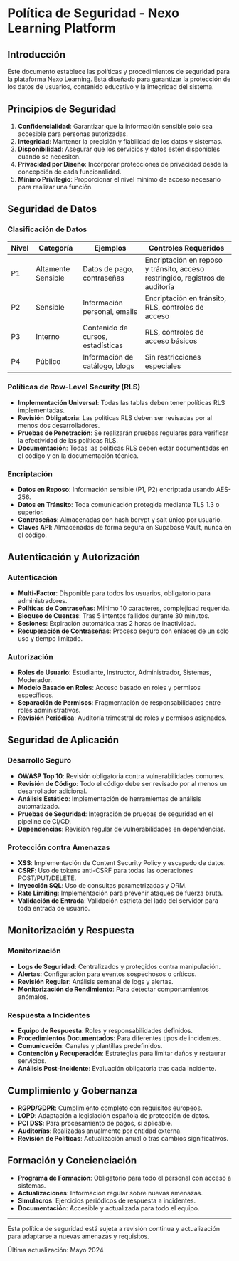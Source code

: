 
# Política de Seguridad - Nexo Learning Platform

## Introducción

Este documento establece las políticas y procedimientos de seguridad para la plataforma Nexo Learning. Está diseñado para garantizar la protección de los datos de usuarios, contenido educativo y la integridad del sistema.

## Principios de Seguridad

1. **Confidencialidad**: Garantizar que la información sensible solo sea accesible para personas autorizadas.
2. **Integridad**: Mantener la precisión y fiabilidad de los datos y sistemas.
3. **Disponibilidad**: Asegurar que los servicios y datos estén disponibles cuando se necesiten.
4. **Privacidad por Diseño**: Incorporar protecciones de privacidad desde la concepción de cada funcionalidad.
5. **Mínimo Privilegio**: Proporcionar el nivel mínimo de acceso necesario para realizar una función.

## Seguridad de Datos

### Clasificación de Datos

| Nivel | Categoría | Ejemplos | Controles Requeridos |
|-------|-----------|----------|----------------------|
| P1 | Altamente Sensible | Datos de pago, contraseñas | Encriptación en reposo y tránsito, acceso restringido, registros de auditoría |
| P2 | Sensible | Información personal, emails | Encriptación en tránsito, RLS, controles de acceso |
| P3 | Interno | Contenido de cursos, estadísticas | RLS, controles de acceso básicos |
| P4 | Público | Información de catálogo, blogs | Sin restricciones especiales |

### Políticas de Row-Level Security (RLS)

- **Implementación Universal**: Todas las tablas deben tener políticas RLS implementadas.
- **Revisión Obligatoria**: Las políticas RLS deben ser revisadas por al menos dos desarrolladores.
- **Pruebas de Penetración**: Se realizarán pruebas regulares para verificar la efectividad de las políticas RLS.
- **Documentación**: Todas las políticas RLS deben estar documentadas en el código y en la documentación técnica.

### Encriptación

- **Datos en Reposo**: Información sensible (P1, P2) encriptada usando AES-256.
- **Datos en Tránsito**: Toda comunicación protegida mediante TLS 1.3 o superior.
- **Contraseñas**: Almacenadas con hash bcrypt y salt único por usuario.
- **Claves API**: Almacenadas de forma segura en Supabase Vault, nunca en el código.

## Autenticación y Autorización

### Autenticación

- **Multi-Factor**: Disponible para todos los usuarios, obligatorio para administradores.
- **Políticas de Contraseñas**: Mínimo 10 caracteres, complejidad requerida.
- **Bloqueo de Cuentas**: Tras 5 intentos fallidos durante 30 minutos.
- **Sesiones**: Expiración automática tras 2 horas de inactividad.
- **Recuperación de Contraseñas**: Proceso seguro con enlaces de un solo uso y tiempo limitado.

### Autorización

- **Roles de Usuario**: Estudiante, Instructor, Administrador, Sistemas, Moderador.
- **Modelo Basado en Roles**: Acceso basado en roles y permisos específicos.
- **Separación de Permisos**: Fragmentación de responsabilidades entre roles administrativos.
- **Revisión Periódica**: Auditoría trimestral de roles y permisos asignados.

## Seguridad de Aplicación

### Desarrollo Seguro

- **OWASP Top 10**: Revisión obligatoria contra vulnerabilidades comunes.
- **Revisión de Código**: Todo el código debe ser revisado por al menos un desarrollador adicional.
- **Análisis Estático**: Implementación de herramientas de análisis automatizado.
- **Pruebas de Seguridad**: Integración de pruebas de seguridad en el pipeline de CI/CD.
- **Dependencias**: Revisión regular de vulnerabilidades en dependencias.

### Protección contra Amenazas

- **XSS**: Implementación de Content Security Policy y escapado de datos.
- **CSRF**: Uso de tokens anti-CSRF para todas las operaciones POST/PUT/DELETE.
- **Inyección SQL**: Uso de consultas parametrizadas y ORM.
- **Rate Limiting**: Implementación para prevenir ataques de fuerza bruta.
- **Validación de Entrada**: Validación estricta del lado del servidor para toda entrada de usuario.

## Monitorización y Respuesta

### Monitorización

- **Logs de Seguridad**: Centralizados y protegidos contra manipulación.
- **Alertas**: Configuración para eventos sospechosos o críticos.
- **Revisión Regular**: Análisis semanal de logs y alertas.
- **Monitorización de Rendimiento**: Para detectar comportamientos anómalos.

### Respuesta a Incidentes

- **Equipo de Respuesta**: Roles y responsabilidades definidos.
- **Procedimientos Documentados**: Para diferentes tipos de incidentes.
- **Comunicación**: Canales y plantillas predefinidos.
- **Contención y Recuperación**: Estrategias para limitar daños y restaurar servicios.
- **Análisis Post-Incidente**: Evaluación obligatoria tras cada incidente.

## Cumplimiento y Gobernanza

- **RGPD/GDPR**: Cumplimiento completo con requisitos europeos.
- **LOPD**: Adaptación a legislación española de protección de datos.
- **PCI DSS**: Para procesamiento de pagos, si aplicable.
- **Auditorías**: Realizadas anualmente por entidad externa.
- **Revisión de Políticas**: Actualización anual o tras cambios significativos.

## Formación y Concienciación

- **Programa de Formación**: Obligatorio para todo el personal con acceso a sistemas.
- **Actualizaciones**: Información regular sobre nuevas amenazas.
- **Simulacros**: Ejercicios periódicos de respuesta a incidentes.
- **Documentación**: Accesible y actualizada para todo el equipo.

---

Esta política de seguridad está sujeta a revisión continua y actualización para adaptarse a nuevas amenazas y requisitos.

Última actualización: Mayo 2024
